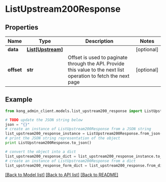 # ListUpstream200Response


## Properties

Name | Type | Description | Notes
------------ | ------------- | ------------- | -------------
**data** | [**List[Upstream]**](Upstream.md) |  | [optional] 
**offset** | **str** | Offset is used to paginate through the API. Provide this value to the next list operation to fetch the next page | [optional] 

## Example

```python
from kong_admin_client.models.list_upstream200_response import ListUpstream200Response

# TODO update the JSON string below
json = "{}"
# create an instance of ListUpstream200Response from a JSON string
list_upstream200_response_instance = ListUpstream200Response.from_json(json)
# print the JSON string representation of the object
print ListUpstream200Response.to_json()

# convert the object into a dict
list_upstream200_response_dict = list_upstream200_response_instance.to_dict()
# create an instance of ListUpstream200Response from a dict
list_upstream200_response_form_dict = list_upstream200_response.from_dict(list_upstream200_response_dict)
```
[[Back to Model list]](../README.md#documentation-for-models) [[Back to API list]](../README.md#documentation-for-api-endpoints) [[Back to README]](../README.md)


